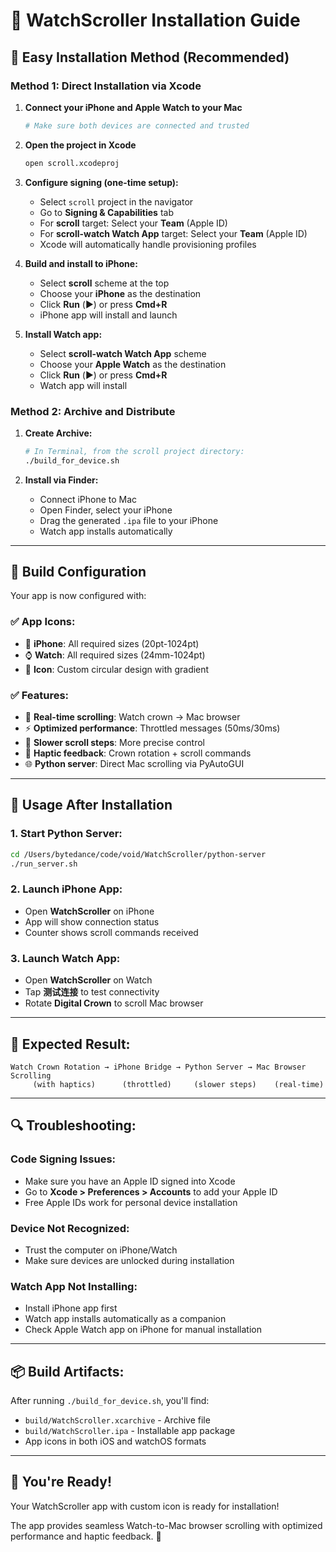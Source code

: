 # 📱 WatchScroller Installation Guide

## 🎯 **Easy Installation Method (Recommended)**

### **Method 1: Direct Installation via Xcode**

1. **Connect your iPhone and Apple Watch to your Mac**
   ```bash
   # Make sure both devices are connected and trusted
   ```

2. **Open the project in Xcode**
   ```bash
   open scroll.xcodeproj
   ```

3. **Configure signing (one-time setup):**
   - Select `scroll` project in the navigator
   - Go to **Signing & Capabilities** tab
   - For **scroll** target: Select your **Team** (Apple ID)
   - For **scroll-watch Watch App** target: Select your **Team** (Apple ID)
   - Xcode will automatically handle provisioning profiles

4. **Build and install to iPhone:**
   - Select **scroll** scheme at the top
   - Choose your **iPhone** as the destination
   - Click **Run** (▶️) or press **Cmd+R**
   - iPhone app will install and launch

5. **Install Watch app:**
   - Select **scroll-watch Watch App** scheme
   - Choose your **Apple Watch** as the destination  
   - Click **Run** (▶️) or press **Cmd+R**
   - Watch app will install

### **Method 2: Archive and Distribute**

1. **Create Archive:**
   ```bash
   # In Terminal, from the scroll project directory:
   ./build_for_device.sh
   ```

2. **Install via Finder:**
   - Connect iPhone to Mac
   - Open Finder, select your iPhone
   - Drag the generated `.ipa` file to your iPhone
   - Watch app installs automatically

---

## 🔧 **Build Configuration**

Your app is now configured with:

### **✅ App Icons:**
- 📱 **iPhone**: All required sizes (20pt-1024pt)
- ⌚ **Watch**: All required sizes (24mm-1024pt)  
- 🎨 **Icon**: Custom circular design with gradient

### **✅ Features:**
- 📡 **Real-time scrolling**: Watch crown → Mac browser
- ⚡ **Optimized performance**: Throttled messages (50ms/30ms)
- 🔄 **Slower scroll steps**: More precise control  
- 📳 **Haptic feedback**: Crown rotation + scroll commands
- 🌐 **Python server**: Direct Mac scrolling via PyAutoGUI

---

## 🚀 **Usage After Installation**

### **1. Start Python Server:**
```bash
cd /Users/bytedance/code/void/WatchScroller/python-server
./run_server.sh
```

### **2. Launch iPhone App:**
- Open **WatchScroller** on iPhone
- App will show connection status
- Counter shows scroll commands received

### **3. Launch Watch App:**  
- Open **WatchScroller** on Watch
- Tap **测试连接** to test connectivity
- Rotate **Digital Crown** to scroll Mac browser

---

## 🎯 **Expected Result:**

```
Watch Crown Rotation → iPhone Bridge → Python Server → Mac Browser Scrolling
     (with haptics)      (throttled)     (slower steps)    (real-time)
```

---

## 🔍 **Troubleshooting:**

### **Code Signing Issues:**
- Make sure you have an Apple ID signed into Xcode
- Go to **Xcode > Preferences > Accounts** to add your Apple ID
- Free Apple IDs work for personal device installation

### **Device Not Recognized:**
- Trust the computer on iPhone/Watch
- Make sure devices are unlocked during installation

### **Watch App Not Installing:**
- Install iPhone app first
- Watch app installs automatically as a companion
- Check Apple Watch app on iPhone for manual installation

---

## 📦 **Build Artifacts:**

After running `./build_for_device.sh`, you'll find:
- `build/WatchScroller.xcarchive` - Archive file
- `build/WatchScroller.ipa` - Installable app package
- App icons in both iOS and watchOS formats

---

## 🎉 **You're Ready!**

Your WatchScroller app with custom icon is ready for installation! 

The app provides seamless Watch-to-Mac browser scrolling with optimized performance and haptic feedback. 🚀